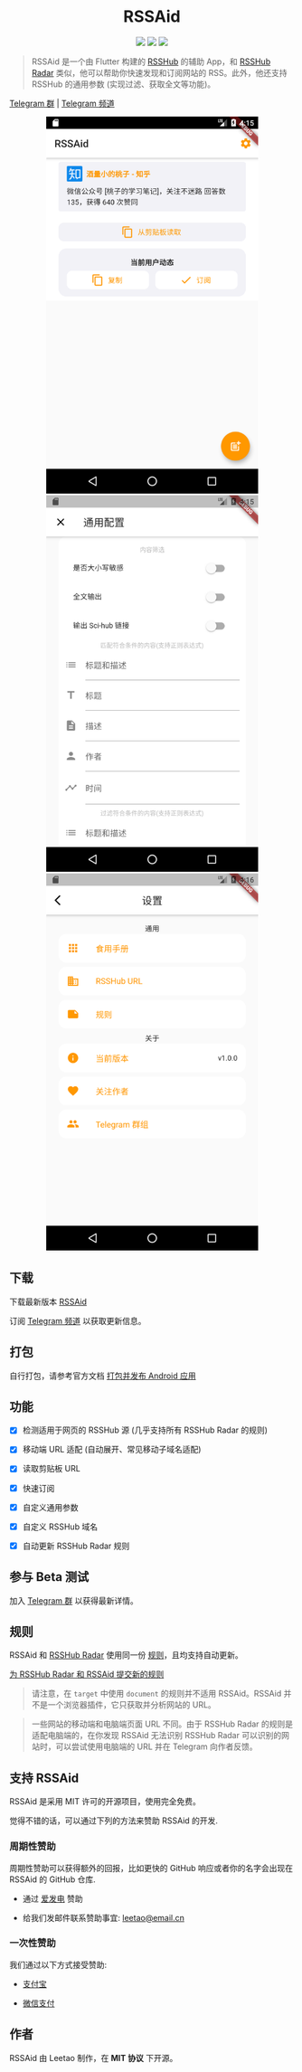 <h1 align=center>RSSAid</h1>

<p align=center>
<a href="https://developer.apple.com/swift"><img src="https://img.shields.io/badge/flutter-1.22.4-fe562e?style=flat-square"></a>
<a href="https://developer.apple.com/ios"><img src="https://img.shields.io/badge/SdkVersion-21%2B-blue?style=flat-square"></a>
<img src="https://img.shields.io/badge/license-MIT-lightgrey.svg?style=flat-square">
</p>

> RSSAid 是一个由 Flutter 构建的 [RSSHub](https://github.com/DIYgod/RSSHub) 的辅助 App，和 [RSSHub Radar](https://github.com/DIYgod/RSSHub-Radar) 类似，他可以帮助你快速发现和订阅网站的 RSS。此外，他还支持 RSSHub 的通用参数 (实现过滤、获取全文等功能)。

[Telegram 群](https://t.me/rssaid_group) | [Telegram 频道](https://t.me/rssaid)

<center>
<figure>
<img src="screenshots/home.png"  width="375">
<img src="screenshots/config.png"  width="375">
<img src="screenshots/settings.png" width="375">
</figure>
</center>

## 下载

下载最新版本 [RSSAid](https://github.com/lt94/RSSAid/releases)

订阅 [Telegram 频道](https://t.me/rssaid_group) 以获取更新信息。

## 打包

自行打包，请参考官方文档 [打包并发布 Android 应用](https://flutter.cn/docs/deployment/android)

## 功能

- [x] 检测适用于网页的 RSSHub 源 (几乎支持所有 RSSHub Radar 的规则)
- [x] 移动端 URL 适配 (自动展开、常见移动子域名适配)
- [x] 读取剪贴板 URL
- [x] 快速订阅
- [x] 自定义通用参数
- [x] 自定义 RSSHub 域名
- [x] 自动更新 RSSHub Radar 规则


## 参与 Beta 测试

加入 [Telegram 群](https://t.me/rssaid_group) 以获得最新详情。


## 规则

RSSAid 和 [RSSHub Radar](https://github.com/DIYgod/RSSHub-Radar) 使用同一份 [规则](https://github.com/DIYgod/RSSHub/blob/master/assets/radar-rules.js)，且均支持自动更新。

[为 RSSHub Radar 和 RSSAid 提交新的规则](https://docs.rsshub.app/joinus/#ti-jiao-xin-de-rsshub-radar-gui-ze)

> 请注意，在 `target` 中使用 `document` 的规则并不适用 RSSAid。RSSAid 并不是一个浏览器插件，它只获取并分析网站的 URL。

> 一些网站的移动端和电脑端页面 URL 不同。由于 RSSHub Radar 的规则是适配电脑端的，在你发现 RSSAid 无法识别 RSSHub Radar 可以识别的网站时，可以尝试使用电脑端的 URL 并在 Telegram 向作者反馈。

## 支持 RSSAid

RSSAid 是采用 MIT 许可的开源项目，使用完全免费。

觉得不错的话，可以通过下列的方法来赞助 RSSAid 的开发.

### 周期性赞助

周期性赞助可以获得额外的回报，比如更快的 GitHub 响应或者你的名字会出现在 RSSAid 的 GitHub 仓库.

*   通过 [爱发电](https://afdian.net/@leetao) 赞助

*   给我们发邮件联系赞助事宜: leetao@email.cn

### 一次性赞助

我们通过以下方式接受赞助:

*   [支付宝](http://ww1.sinaimg.cn/large/006wYWbGly1fm10itkjb6j30aj0a9t8w.jpg)

*   [微信支付](http://ww1.sinaimg.cn/large/006wYWbGly1fm10jihygsj309r09tglw.jpg)

## 作者

RSSAid 由 Leetao 制作，在 **MIT 协议** 下开源。
